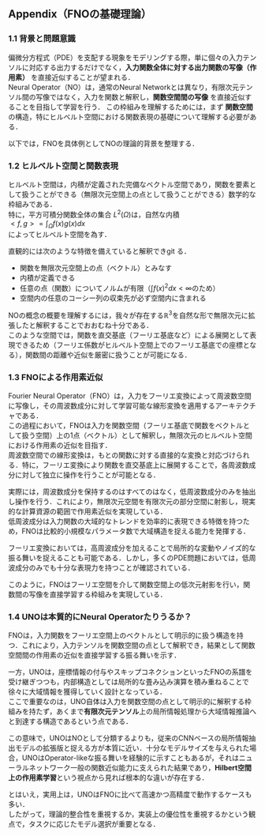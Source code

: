 ## Appendix（FNOの基礎理論）
### 1.1 背景と問題意識
偏微分方程式（PDE）を支配する現象をモデリングする際，単に個々の入力テンソルに対応する出力するだけでなく，**入力関数全体に対する出力関数の写像（作用素）** を直接近似することが望まれる．  
Neural Operator（NO）は，通常のNeural Networkとは異なり，有限次元テンソル間の写像ではなく，入力を関数と解釈し，**関数空間間の写像** を直接近似することを目指して学習を行う． 
この枠組みを理解するためには，まず **関数空間** の構造，特にヒルベルト空間における関数表現の基礎について理解する必要がある．  

以下では，FNOを具体例としてNOの理論的背景を整理する．
### 1.2 ヒルベルト空間と関数表現
ヒルベルト空間は，内積が定義された完備なベクトル空間であり，関数を要素として扱うことができる（無限次元空間上の点として扱うことができる）数学的な枠組みである．  
特に，平方可積分関数全体の集合 $L^2(\Omega)$は，自然な内積  
$<f,g> = \int_\Omega f(x)g(x)dx$  
によってヒルベルト空間を為す．  

直観的には次のような特徴を備えていると解釈できgit る．
- 関数を無限次元空間上の点（ベクトル）とみなす
- 内積が定義できる
- 任意の点（関数）についてノルムが有限（$\int f(x)^2dx < \infty$のため）
- 空間内の任意のコーシー列の収束先が必ず空間内に含まれる

NOの概念の概要を理解するには，我々が存在する$\mathbb{R}^3$を自然な形で無限次元に拡張したと解釈することでおおむね十分である．  
このような空間では，関数を直交基底（フーリエ基底など）による展開として表現できるため（フーリエ係数がヒルベルト空間上でのフーリエ基底での座標となる），関数間の距離や近似を厳密に扱うことが可能になる．  

### 1.3 FNOによる作用素近似

Fourier Neural Operator（FNO）は，入力をフーリエ変換によって周波数空間に写像し，その周波数成分に対して学習可能な線形変換を適用するアーキテクチャである．  
この過程において，FNOは入力を関数空間（フーリエ基底で関数をベクトルとして扱う空間）上の1点（ベクトル）として解釈し，無限次元のヒルベルト空間における作用素の近似を目指す．  
周波数空間での線形変換は，もとの関数に対する直接的な変換と対応づけられる．特に，フーリエ変換により関数を直交基底上に展開することで，各周波数成分に対して独立に操作を行うことが可能となる．

実際には，周波数成分を保持するのはすべてのはなく，低周波数成分のみを抽出し操作を行う．これにより，無限次元空間を有限次元の部分空間に射影し，現実的な計算資源の範囲で作用素近似を実現している．  
低周波成分は入力関数の大域的なトレンドを効率的に表現できる特徴を持つため，FNOは比較的小規模なパラメータ数で大域構造を捉える能力を発揮する．

フーリエ変換においては，高周波成分を加えることで局所的な変動やノイズ的な振る舞いを捉えることも可能である．しかし，多くのPDE問題においては，低周波成分のみでも十分な表現力を持つことが確認されている．

このように，FNOはフーリエ空間を介して関数空間上の低次元射影を行い，関数間の写像を直接学習する枠組みを実現している．


### 1.4 UNOは本質的にNeural Operatorたりうるか？

FNOは，入力関数をフーリエ空間上のベクトルとして明示的に扱う構造を持つ．これにより，入力テンソルを関数空間の点として解釈でき，結果として関数空間間の作用素の近似を直接学習する振る舞いを示す．

一方，UNOは，座標情報の付与やスキップコネクションといったFNOの系譜を受け継ぎつつも，内部構造としては局所的な畳み込み演算を積み重ねることで徐々に大域情報を獲得していく設計となっている．  
ここで重要なのは，UNO自体は入力を関数空間の点として明示的に解釈する枠組みを持たず，あくまで**有限次元テンソル**上の局所情報処理から大域情報推論へと到達する構造であるという点である．

この意味で，UNOはNOとして分類するよりも，従来のCNNベースの局所情報抽出モデルの拡張版と捉える方が本質に近い．十分なモデルサイズを与えられた場合，UNOはOperator-likeな振る舞いを経験的に示すこともあるが，それはニューラルネットワーク一般の関数近似能力に支えられた結果であり，**Hilbert空間上の作用素学習**という視点から見れば根本的な違いが存在する．

とはいえ，実用上は，UNOはFNOに比べて高速かつ高精度で動作するケースも多い．  
したがって，理論的整合性を重視するか，実装上の優位性を重視するかという観点で，タスクに応じたモデル選択が重要となる．